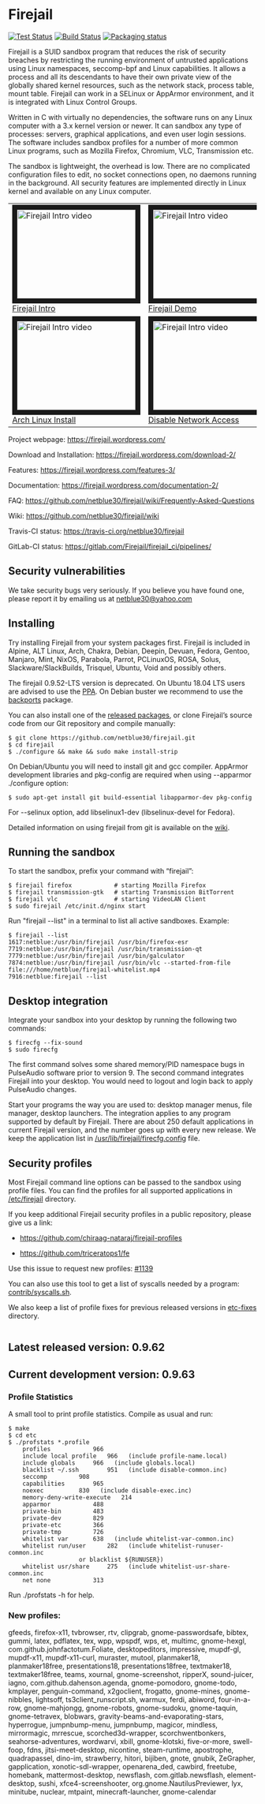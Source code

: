# Firejail
[![Test Status](https://travis-ci.org/netblue30/firejail.svg?branch=master)](https://travis-ci.org/netblue30/firejail)
[![Build Status](https://gitlab.com/Firejail/firejail_ci/badges/master/pipeline.svg)](https://gitlab.com/Firejail/firejail_ci/pipelines/)
[![Packaging status](https://repology.org/badge/tiny-repos/firejail.svg)](https://repology.org/project/firejail/versions)

Firejail is a SUID sandbox program that reduces the risk of security breaches by restricting
the running environment of untrusted applications using Linux namespaces, seccomp-bpf
and Linux capabilities. It allows a process and all its descendants to have their own private
view of the globally shared kernel resources, such as the network stack, process table, mount table.
Firejail can work in a SELinux or AppArmor environment, and it is integrated with Linux Control Groups.

Written in C with virtually no dependencies, the software runs on any Linux computer with a 3.x kernel
version or newer. It can sandbox any type of processes: servers, graphical applications, and even
user login sessions. The software includes sandbox profiles for a number of more common Linux programs,
such as Mozilla Firefox, Chromium, VLC, Transmission etc.

The sandbox is lightweight, the overhead is low. There are no complicated configuration files to edit,
no socket connections open, no daemons running in the background. All security features are
implemented directly in Linux kernel and available on any Linux computer.

<table><tr>

<td>
<a href="http://www.youtube.com/watch?feature=player_embedded&v=7RMz7tePA98
" target="_blank"><img src="http://img.youtube.com/vi/7RMz7tePA98/0.jpg"
alt="Firejail Intro video" width="240" height="180" border="10" /><br/>Firejail Intro</a>
</td>

<td>
<a href="http://www.youtube.com/watch?feature=player_embedded&v=J1ZsXrpAgBU
" target="_blank"><img src="http://img.youtube.com/vi/J1ZsXrpAgBU/0.jpg"
alt="Firejail Intro video" width="240" height="180" border="10" /><br/>Firejail Demo</a>
</td>

<td>
<a href="http://www.youtube.com/watch?feature=player_embedded&v=EyEz65RYfw4
" target="_blank"><img src="http://img.youtube.com/vi/EyEz65RYfw4/0.jpg"
alt="Firejail Intro video" width="240" height="180" border="10" /><br/>Debian Install</a>
</td>


</tr><tr>
<td>
<a href="http://www.youtube.com/watch?feature=player_embedded&v=Uy2ZTHc4s0w
" target="_blank"><img src="http://img.youtube.com/vi/Uy2ZTHc4s0w/0.jpg"
alt="Firejail Intro video" width="240" height="180" border="10" /><br/>Arch Linux Install</a>

</td>
<td>
<a href="http://www.youtube.com/watch?feature=player_embedded&v=xuMxRx0zSfQ
" target="_blank"><img src="http://img.youtube.com/vi/xuMxRx0zSfQ/0.jpg"
alt="Firejail Intro video" width="240" height="180" border="10" /><br/>Disable Network Access</a>

</td>
</tr></table>

Project webpage: https://firejail.wordpress.com/

Download and Installation: https://firejail.wordpress.com/download-2/

Features: https://firejail.wordpress.com/features-3/

Documentation: https://firejail.wordpress.com/documentation-2/

FAQ: https://github.com/netblue30/firejail/wiki/Frequently-Asked-Questions

Wiki: https://github.com/netblue30/firejail/wiki

Travis-CI status: https://travis-ci.org/netblue30/firejail

GitLab-CI status: https://gitlab.com/Firejail/firejail_ci/pipelines/


## Security vulnerabilities

We take security bugs very seriously. If you believe you have found one, please report it by emailing us at netblue30@yahoo.com

## Installing

Try installing Firejail from your system packages first. Firejail is included in Alpine, ALT Linux, Arch, Chakra, Debian, Deepin, Devuan, Fedora, Gentoo, Manjaro, Mint, NixOS, Parabola, Parrot, PCLinuxOS, ROSA, Solus, Slackware/SlackBuilds, Trisquel, Ubuntu, Void and possibly others.

The firejail 0.9.52-LTS version is deprecated. On Ubuntu 18.04 LTS users are advised to use the [PPA](https://launchpad.net/~deki/+archive/ubuntu/firejail). On Debian buster we recommend to use the [backports](https://packages.debian.org/buster-backports/firejail) package.

You can also install one of the [released packages](http://sourceforge.net/projects/firejail/files/firejail), or clone Firejail’s source code from our Git repository and compile manually:

`````
$ git clone https://github.com/netblue30/firejail.git
$ cd firejail
$ ./configure && make && sudo make install-strip
`````
On Debian/Ubuntu you will need to install git and gcc compiler. AppArmor
development libraries and pkg-config are required when using --apparmor
./configure option:
`````
$ sudo apt-get install git build-essential libapparmor-dev pkg-config
`````
For --selinux option, add libselinux1-dev (libselinux-devel for Fedora).

Detailed information on using firejail from git is available on the [wiki](https://github.com/netblue30/firejail/wiki/Using-firejail-from-git).

## Running the sandbox

To start the sandbox, prefix your command with “firejail”:

`````
$ firejail firefox            # starting Mozilla Firefox
$ firejail transmission-gtk   # starting Transmission BitTorrent
$ firejail vlc                # starting VideoLAN Client
$ sudo firejail /etc/init.d/nginx start
`````
Run "firejail --list" in a terminal to list all active sandboxes. Example:
`````
$ firejail --list
1617:netblue:/usr/bin/firejail /usr/bin/firefox-esr
7719:netblue:/usr/bin/firejail /usr/bin/transmission-qt
7779:netblue:/usr/bin/firejail /usr/bin/galculator
7874:netblue:/usr/bin/firejail /usr/bin/vlc --started-from-file file:///home/netblue/firejail-whitelist.mp4
7916:netblue:firejail --list
`````

## Desktop integration

Integrate your sandbox into your desktop by running the following two commands:
`````
$ firecfg --fix-sound
$ sudo firecfg
`````

The first command solves some shared memory/PID namespace bugs in PulseAudio software prior to version 9.
The second command integrates Firejail into your desktop. You would need to logout and login back to apply
PulseAudio changes.

Start your programs the way you are used to: desktop manager menus, file manager, desktop launchers.
The integration applies to any program supported by default by Firejail. There are about 250 default applications
in current Firejail version, and the number goes up with every new release.
We keep the application list in [/usr/lib/firejail/firecfg.config](https://github.com/netblue30/firejail/blob/master/src/firecfg/firecfg.config) file.

## Security profiles

Most Firejail command line options can be passed to the sandbox using profile files.
You can find the profiles for all supported applications in [/etc/firejail](https://github.com/netblue30/firejail/tree/master/etc) directory.

If you keep additional Firejail security profiles in a public repository, please give us a link:

* https://github.com/chiraag-nataraj/firejail-profiles

* https://github.com/triceratops1/fe

Use this issue to request new profiles: [#1139](https://github.com/netblue30/firejail/issues/1139)

You can also use this tool to get a list of syscalls needed by a program: [contrib/syscalls.sh](contrib/syscalls.sh).

We also keep a list of profile fixes for previous released versions in [etc-fixes](https://github.com/netblue30/firejail/tree/master/etc-fixes) directory.
`````

`````
## Latest released version: 0.9.62

## Current development version: 0.9.63

### Profile Statistics

A small tool to print profile statistics. Compile as usual and run:
`````
$ make
$ cd etc
$ ./profstats *.profile
    profiles			966
    include local profile	966   (include profile-name.local)
    include globals		966   (include globals.local)
    blacklist ~/.ssh		951   (include disable-common.inc)
    seccomp			908
    capabilities		965
    noexec			830   (include disable-exec.inc)
    memory-deny-write-execute	214
    apparmor			488
    private-bin			483
    private-dev			829
    private-etc			366
    private-tmp			726
    whitelist var		638   (include whitelist-var-common.inc)
    whitelist run/user		282   (include whitelist-runuser-common.inc
					or blacklist ${RUNUSER})
    whitelist usr/share		275   (include whitelist-usr-share-common.inc
    net none			313
`````

Run ./profstats -h for help.

### New profiles:

gfeeds, firefox-x11, tvbrowser, rtv, clipgrab, gnome-passwordsafe, bibtex, gummi, latex, pdflatex, tex, wpp, wpspdf, wps, et,
multimc, gnome-hexgl, com.github.johnfactotum.Foliate, desktopeditors, impressive, mupdf-gl, mupdf-x11, mupdf-x11-curl,
muraster, mutool, planmaker18, planmaker18free, presentations18, presentations18free, textmaker18, textmaker18free, teams, xournal,
gnome-screenshot, ripperX, sound-juicer, iagno, com.github.dahenson.agenda, gnome-pomodoro, gnome-todo, kmplayer,
penguin-command, x2goclient, frogatto, gnome-mines, gnome-nibbles, lightsoff, ts3client_runscript.sh, warmux, ferdi, abiword,
four-in-a-row, gnome-mahjongg, gnome-robots, gnome-sudoku, gnome-taquin, gnome-tetravex, blobwars, gravity-beams-and-evaporating-stars,
hyperrogue, jumpnbump-menu, jumpnbump, magicor, mindless, mirrormagic, mrrescue, scorched3d-wrapper, scorchwentbonkers,
seahorse-adventures, wordwarvi, xbill, gnome-klotski, five-or-more, swell-foop, fdns, jitsi-meet-desktop, nicontine, steam-runtime, apostrophe, quadrapassel, dino-im, strawberry, hitori, bijiben, gnote, gnubik, ZeGrapher, gapplication, xonotic-sdl-wrapper, openarena_ded, cawbird, freetube, homebank, mattermost-desktop, newsflash, com.gitlab.newsflash, element-desktop, sushi, xfce4-screenshooter, org.gnome.NautilusPreviewer, lyx, minitube, nuclear, mtpaint, minecraft-launcher, gnome-calendar

